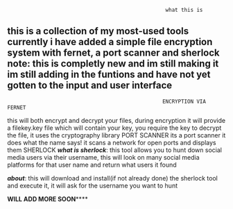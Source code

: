                                                        what this is
this is a collection of my most-used tools currently i have added a simple file encryption system with fernet, a port scanner and sherlock
note: this is completly new and im still making it im still adding in the funtions and have not yet gotten to the input and user interface
--
                                                      ENCRYPTION VIA FERNET
this will both encrypt and decrypt your files, during encryption it will provide a filekey.key file which will contain your key, you require the
key to decrypt the file, it uses the cryptography library 
                                                         PORT SCANNER
its a port scanner it does what the name says! it scans a network for open ports and displays them
                                                          SHERLOCK
***what is sherlock***: this tool allows you to hunt down social media users via their username, this will look on many social media platforms for that user name and  return what users it found

***about***: this will download and install(if not already done) the sherlock tool and execute it, it will ask for the username you want to hunt

********************************************************************WILL ADD MORE SOON************************************************************************
